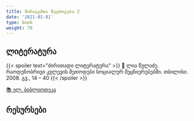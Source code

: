 ```yaml
---
title: მონაცემთა შეგროვება 2
date: '2021-01-01'
type: book
weight: 70
---
```




## ლიტერატურა

{{< spoiler text="ძირითადი ლიტერატურა" >}}
📘 ლია წულაძე. რაოდენობრივი კვლევის მეთოდები სოციალურ მეცნიერებებში. თბილისი. 2008. გვ., 14 – 40
{{< /spoiler >}}

[📚 ელ. ბიბლიოთეკა](https://drive.google.com/drive/folders/14XCctw4mjJ4SWiFpQpUqQ6suK9XfqpS8?usp=sharing)






## რესურსები 